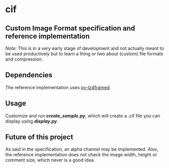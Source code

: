 __cif__
=======

Custom Image Format specification and reference implementation
--------------------------------------------------------------
*Note:* This is in a very early stage of development and not actually meant to be used productively but to learn a thing or two about (custom) file formats and compression.

Dependencies
------------
The reference implementation uses [py-lz4framed](https://github.com/Iotic-Labs/py-lz4framed).

Usage
-----
Customize and run __*create_sample.py*__, which will create a .cif file you can display using __*display.py*__.

Future of this project
----------------------
As said in the specification, an alpha channel may be implemented. Also, the reference implementation does not check the image width, height or comment size, which never is a good idea.
